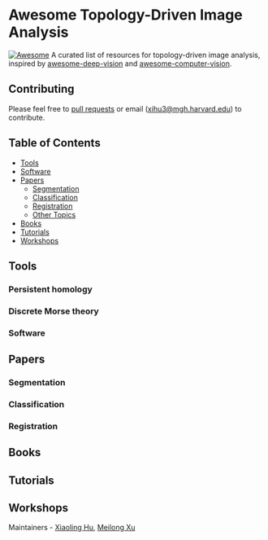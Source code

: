 # Awesome Topology-Driven Image Analysis
[![Awesome](https://cdn.rawgit.com/sindresorhus/awesome/d7305f38d29fed78fa85652e3a63e154dd8e8829/media/badge.svg)](https://github.com/sindresorhus/awesome)
A curated list of resources for topology-driven image analysis, inspired by [awesome-deep-vision](https://github.com/kjw0612/awesome-deep-vision) and [awesome-computer-vision](https://github.com/jbhuang0604/awesome-computer-vision).

## Contributing
Please feel free to [pull requests](https://github.com/HuXiaoling/awesome-topology-driven-image-analysis/pulls) or email (xihu3@mgh.harvard.edu) to contribute.

## Table of Contents
- [Tools](#tools)
- [Software](#software)
- [Papers](#papers)
  - [Segmentation](#segmentation)
  - [Classification](#classification)
  - [Registration](#registration)
  - [Other Topics](#other)
- [Books](#books)
- [Tutorials](#tutorials)
- [Workshops](#workshops)
  
## Tools
### Persistent homology
### Discrete Morse theory

### Software

## Papers
### Segmentation
### Classification
### Registration

## Books

## Tutorials

## Workshops

Maintainers - [Xiaoling Hu](https://github.com/HuXiaoling), [Meilong Xu](https://github.com/Melon-Xu)
